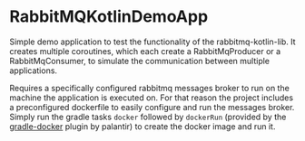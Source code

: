 # RabbitMQKotlinDemoApp

Simple demo application to test the functionality of the rabbitmq-kotlin-lib.
It creates multiple coroutines, which each create a RabbitMqProducer or
a RabbitMqConsumer, to simulate the communication between multiple applications.

Requires a specifically configured rabbitmq messages broker to run on the machine 
the application is executed on. For that reason the project includes a preconfigured 
dockerfile to easily configure and run the messages broker. Simply run the gradle tasks
`docker` followed by `dockerRun` (provided by the 
[gradle-docker](https://github.com/palantir/gradle-docker) plugin by palantir) to create
the docker image and run it.